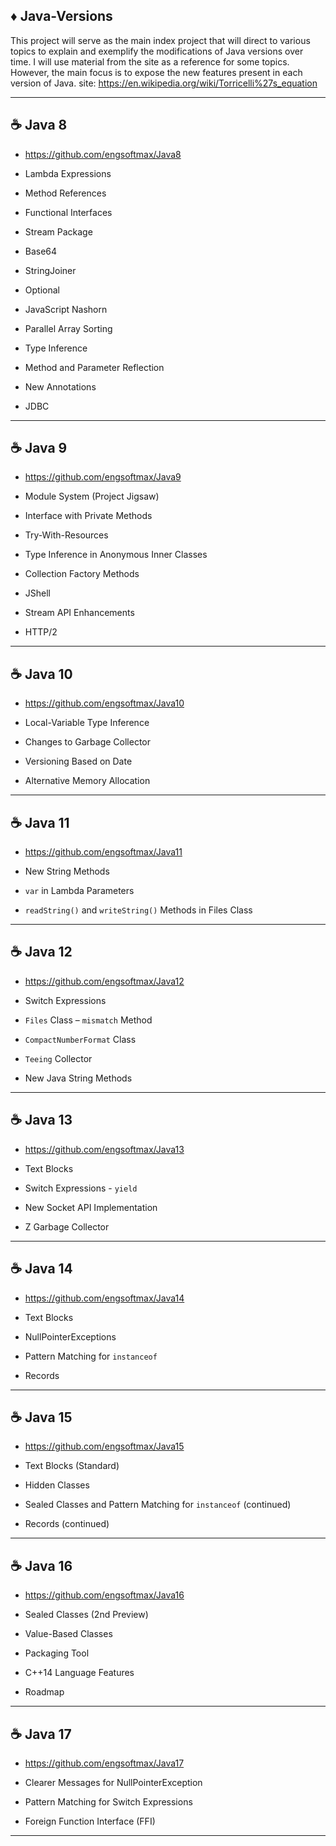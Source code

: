 ## ♦️ Java-Versions

This project will serve as the main index project that will direct to various topics to explain and exemplify the modifications of Java versions over time. I will use material from the site as a reference for some topics. However, the main focus is to expose the new features present in each version of Java.
site: https://en.wikipedia.org/wiki/Torricelli%27s_equation

---

## ☕ Java 8 
- https://github.com/engsoftmax/Java8

-  Lambda Expressions 
-  Method References  
-  Functional Interfaces  
-  Stream Package  
-  Base64  
-  StringJoiner  
-  Optional  
-  JavaScript Nashorn  
-  Parallel Array Sorting  
-  Type Inference  
-  Method and Parameter Reflection  
-  New Annotations  
-  JDBC
---

## ☕ Java 9
- https://github.com/engsoftmax/Java9

-  Module System (Project Jigsaw)
-  Interface with Private Methods
-  Try-With-Resources
-  Type Inference in Anonymous Inner Classes
-  Collection Factory Methods
-  JShell
-  Stream API Enhancements
-  HTTP/2
---

## ☕ Java 10
- https://github.com/engsoftmax/Java10

-  Local-Variable Type Inference
-  Changes to Garbage Collector
-  Versioning Based on Date
-  Alternative Memory Allocation
---

## ☕ Java 11
- https://github.com/engsoftmax/Java11

-  New String Methods
-  `var` in Lambda Parameters
-  `readString()` and `writeString()` Methods in Files Class
---

##  ☕ Java 12
- https://github.com/engsoftmax/Java12

-  Switch Expressions
-  `Files` Class – `mismatch` Method
-  `CompactNumberFormat` Class
-  `Teeing` Collector
-  New Java String Methods
---

## ☕ Java 13
- https://github.com/engsoftmax/Java13

-  Text Blocks
-  Switch Expressions - `yield`
-  New Socket API Implementation
-  Z Garbage Collector
---

## ☕ Java 14
- https://github.com/engsoftmax/Java14

-  Text Blocks
-  NullPointerExceptions
-  Pattern Matching for `instanceof`
-  Records
---

## ☕ Java 15
- https://github.com/engsoftmax/Java15

-  Text Blocks (Standard)
-  Hidden Classes
-  Sealed Classes and Pattern Matching for `instanceof` (continued)
-  Records (continued)
---

## ☕ Java 16
- https://github.com/engsoftmax/Java16

-  Sealed Classes (2nd Preview)
-  Value-Based Classes
-  Packaging Tool
-  C++14 Language Features
-  Roadmap
---

## ☕ Java 17
- https://github.com/engsoftmax/Java17

-  Clearer Messages for NullPointerException
-  Pattern Matching for Switch Expressions
-  Foreign Function Interface (FFI)
---
